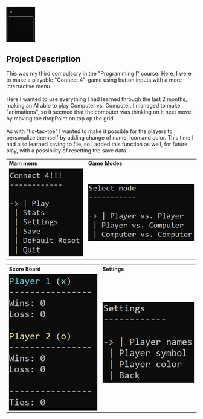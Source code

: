 <img src="https://github.com/Bsktrrl/Bsktrrl.github.io/blob/main/images/Connect4/Connect4.gif" width="15%"/><br>

## Project Description
This was my third compulsory in the "Programming I" course. Here, I were to make a playable "Connect 4"-game using button inputs with a more interractive menu.
<br>
<br>
Here I wanted to use everything I had learned through the last 2 months, making an AI able to play Computer vs. Computer.
I managed to make "animations", so it seemed that the computer was thinking on it next move by moving the dropPoint on top op the grid.
<br>
<br>
As with "tic-tac-toe" I wanted to make it possible for the players to personalize themself by adding change of name, icon and color. This time I had also learned saving to file, so I added this function as well, for future play, with a possibility of resetting the save data.

<table width="10%">
      <tr><td><b>Main menu</b></td>
      <td><b>Game Modes</b></td></tr>
      <tr><td><img src="https://github.com/Bsktrrl/Bsktrrl.github.io/blob/main/images/Connect4/MainMenu.jpg"/></td>
      <td><img src="https://github.com/Bsktrrl/Bsktrrl.github.io/blob/main/images/Connect4/SelectMode.jpg"/></td></tr>
 </table>
 <table width="10%">
      <tr><td><b>Score Board</b></td>
      <td><b>Settings</b></td></tr>
      <tr><td><img src="https://github.com/Bsktrrl/Bsktrrl.github.io/blob/main/images/Connect4/Score.jpg"/></td>
      <td><img src="https://github.com/Bsktrrl/Bsktrrl.github.io/blob/main/images/Connect4/Settings.jpg"/><br></td></tr>
</table>
